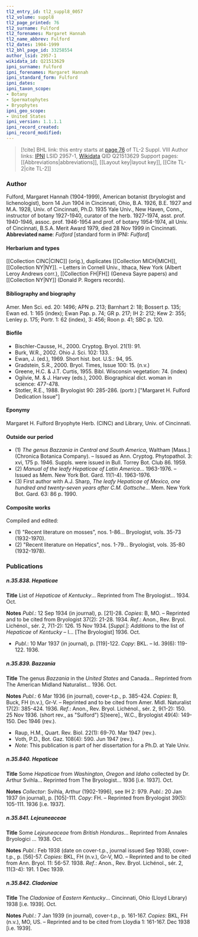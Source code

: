 ```yaml
---
tl2_entry_id: tl2_suppl8_0057
tl2_volume: suppl8
tl2_page_printed: 76
tl2_surname: Fulford
tl2_forenames: Margaret Hannah
tl2_name_abbrev: Fulford
tl2_dates: 1904-1999
tl2_bhl_page_id: 33258554
author_lsid: 2957-1
wikidata_id: Q21513629
ipni_surname: Fulford
ipni_forenames: Margaret Hannah
ipni_standard_form: Fulford
ipni_dates: 
ipni_taxon_scope: 
- Botany
- Spermatophytes
- Bryophytes
ipni_geo_scope: 
- United States
ipni_version: 1.1.1.1
ipni_record_created: 
ipni_record_modified:
---
```


> [!cite] BHL link: this entry starts at [page 76](https://www.biodiversitylibrary.org/page/33258554) of TL-2 Suppl. VIII
> Author links: [IPNI](https://www.ipni.org/a/2957-1) LSID 2957-1, [Wikidata](https://www.wikidata.org/wiki/Q21513629) QID Q21513629
> Support pages: [[Abbreviations|abbreviations]], [[Layout key|layout key]], [[Cite TL-2|cite TL-2]]

### Author

Fulford, Margaret Hannah (1904-1999), American botanist (bryologist and lichenologist), born 14 Jun 1904 in Cincinnati, Ohio, B.A. 1926, B.E. 1927 and M.A. 1928, Univ. of Cincinnati, Ph.D. 1935 Yale Univ., New Haven, Conn., instructor of botany 1927-1940, curator of the herb. 1927-1974, asst. prof. 1940-1946, assoc. prof. 1946-1954 and prof. of botany 1954-1974, all Univ. of Cincinnati, B.S.A. Merit Award 1979, died 28 Nov 1999 in Cincinnati. 
**Abbreviated name**: *Fulford* \[standard form in IPNI: *Fulford*\]

#### Herbarium and types

[[Collection CINC|CINC]] (orig.), duplicates [[Collection MICH|MICH]], [[Collection NY|NY]]. – Letters in Cornell Univ., Ithaca, New York (Albert Leroy Andrews corr.), [[Collection FH|FH]] (Geneva Sayre papers) and [[Collection NY|NY]] (Donald P. Rogers records).

#### Bibliography and biography

Amer. Men Sci. ed. 20: 1496; APN p. 213; Barnhart 2: 18; Bossert p. 135; Ewan ed. 1: 165 (index); Ewan Pap. p. 74; GR p. 217; IH 2: 212; Kew 2: 355; Lenley p. 175; Portr. 1: 62 (index), 3: 456; Roon p. 41; SBC p. 120.

#### Biofile

- Bischler-Causse, H., 2000. Cryptog. Bryol. 21(1): 91.
- Burk, W.R., 2002. Ohio J. Sci. 102: 133.
- Ewan, J. (ed.), 1969. Short hist. bot. U.S.: 94, 95.
- Gradstein, S.R., 2000. Bryol. Times, Issue 100: 15. (n.v.)
- Greene, H.C. & J.T. Curtis, 1955. Bibl. Wisconsin vegetation: 74. (index)
- Ogilvie, M. & J. Harvey (eds.), 2000. Biographical dict. woman in science: 477-478.
- Stotler, R.E., 1988. Bryologist 90: 285-286. (portr.) \["Margaret H. Fulford Dedication Issue"\]

#### Eponymy

Margaret H. Fulford Bryophyte Herb. (CINC) and Library, Univ. of Cincinnati.

#### Outside our period

- (1) *The genus Bazzania in Central and South America*, Waltham \[Mass.\] (Chronica Botanica Company). – Issued as Ann. Cryptog. Phytopathol. 3: xvi, 175 p. 1946. Suppls. were issued in Bull. Torrey Bot. Club 86. 1959.
- (2) *Manual of the leafy Hepaticae of Latin America*... 1963-1976. – Issued as Mem. New York Bot. Gard. 11(1-4). 1963-1976.
- (3) First author with A.J. Sharp, *The leafy Hepaticae of Mexico, one hundred and twenty-seven years after C.M. Gottsche*... Mem. New York Bot. Gard. 63: 86 p. 1990.

#### Composite works

Compiled and edited:
- (1) "Recent literature on mosses", nos. 1-86... Bryologist, vols. 35-73 (1932-1970).
- (2) "Recent literature on Hepatics", nos. 1-79... Bryologist, vols. 35-80 (1932-1978).

### Publications

##### n.35.838. Hepaticae

**Title**
List of *Hepaticae* of *Kentucky*... Reprinted from The Bryologist... 1934. Oct.

**Notes**
*Publ*.: 12 Sep 1934 (in journal), p. \[21\]-28. *Copies*: B, MO. – Reprinted and to be cited from Bryologist 37(2): 21-28. 1934.
*Ref*.: Anon., Rev. Bryol. Lichénol., sér. 2, 7(1-2): 126. 15 Nov 1934. \[*Suppl*.\]: *Additions* to the list of *Hepaticae* of *Kentucky* – I... \[The Bryologist\] 1936. Oct.
- *Publ*.: 10 Mar 1937 (in journal), p. \[119\]-122. *Copy*: BKL. – Id. 39(6): 119-122. 1936.

##### n.35.839. Bazzania

**Title**
The genus *Bazzania* in the *United States* and Canada... Reprinted from The American Midland Naturalist... 1936. Oct.

**Notes**
*Publ*.: 6 Mar 1936 (in journal), cover-t.p., p. 385-424. *Copies*: B, Buck, FH (n.v.), Gr-V. – Reprinted and to be cited from Amer. Midl. Naturalist 17(2): 385-424. 1936.
*Ref*.: Anon., Rev. Bryol. Lichénol., sér. 2, 9(1-2): 150. 25 Nov 1936. (short rev., as "Sulford") S\[teere\]., W.C., Bryologist 49(4): 149-150. Dec 1946 (rev.).
- Raup, H.M., Quart. Rev. Biol. 22(1): 69-70. Mar 1947 (rev.).
- Voth, P.D., Bot. Gaz. 108(4): 590. Jun 1947 (rev.).
- *Note*: This publication is part of her dissertation for a Ph.D. at Yale Univ.

##### n.35.840. Hepaticae

**Title**
Some *Hepaticae* from *Washington*, *Oregon* and *Idaho* collected by Dr. Arthur Svihla... Reprinted from The Bryologist... 1936 \[i.e. 1937\]. Oct.

**Notes**
*Collector*: Svihla, Arthur (1902-1996), see IH 2: 979.
*Publ*.: 20 Jan 1937 (in journal), p. \[105\]-111. *Copy*: FH. – Reprinted from Bryologist 39(5): 105-111. 1936 \[i.e. 1937\].

##### n.35.841. Lejeuneaceae

**Title**
Some *Lejeuneaceae* from *British Honduras*... Reprinted from Annales Bryologici ... 1938. Oct.

**Notes**
*Publ*.: Feb 1938 (date on cover-t.p., journal issued Sep 1938), cover-t.p., p. \[56\]-57. *Copies*: BKL, FH (n.v.), Gr-V, MO. – Reprinted and to be cited from Ann. Bryol. 11: 56-57. 1938.
*Ref*.: Anon., Rev. Bryol. Lichénol., sér. 2, 11(3-4): 191. 1 Dec 1939.

##### n.35.842. Cladoniae

**Title**
The *Cladoniae* of *Eastern Kentucky*... Cincinnati, Ohio (Lloyd Library) 1938 \[i.e. 1939\]. Oct.

**Notes**
*Publ*.: 7 Jan 1939 (in journal), cover-t.p., p. 161-167. *Copies*: BKL, FH (n.v.), MO, US. – Reprinted and to be cited from Lloydia 1: 161-167. Dec 1938 \[i.e. 1939\].

